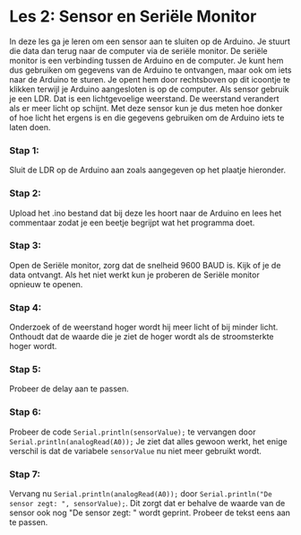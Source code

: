 # Les 2: Sensor en Seriële Monitor
In deze les ga je leren om een sensor aan te sluiten op de Arduino. Je stuurt die data dan terug naar de computer via de seriële monitor. De seriële monitor is een verbinding tussen de Arduino en de computer. Je kunt hem dus gebruiken om gegevens van de Arduino te ontvangen, maar ook om iets naar de Arduino te sturen. Je opent hem door rechtsboven op dit icoontje te klikken terwijl je Arduino aangesloten is op de computer.
Als sensor gebruik je een LDR. Dat is een lichtgevoelige weerstand. De weerstand verandert als er meer licht op schijnt. Met deze sensor kun je dus meten hoe donker of hoe licht het ergens is en die gegevens gebruiken om de Arduino iets te laten doen.

### Stap 1:
Sluit de LDR op de Arduino aan zoals aangegeven op het plaatje hieronder.

### Stap 2:
Upload het .ino bestand dat bij deze les hoort naar de Arduino en lees het commentaar zodat je een beetje begrijpt wat het programma doet.

### Stap 3:
Open de Seriële monitor, zorg dat de snelheid 9600 BAUD is. Kijk of je de data ontvangt. Als het niet werkt kun je proberen de Seriële monitor opnieuw te openen.

### Stap 4:
Onderzoek of de weerstand hoger wordt hij meer licht of bij minder licht. Onthoudt dat de waarde die je ziet de hoger wordt als de stroomsterkte hoger wordt.

### Stap 5:
Probeer de delay aan te passen.

### Stap 6:
Probeer de code ``` Serial.println(sensorValue); ``` te vervangen door ``` Serial.println(analogRead(A0)); ``` Je ziet dat alles gewoon werkt, het enige verschil is dat de variabele ``` sensorValue ``` nu niet meer gebruikt wordt.

### Stap 7:
Vervang nu ``` Serial.println(analogRead(A0)); ``` door ``` Serial.println("De sensor zegt: ", sensorValue); ```. Dit zorgt dat er behalve de waarde van de sensor ook nog "De sensor zegt: " wordt geprint. Probeer de tekst eens aan te passen.
